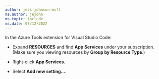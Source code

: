 ```yaml
---
author: jess-johnson-msft
ms.author: jejohn
ms.topic: include
ms.date: 07/12/2022
---
```


In the Azure Tools extension for Visual Studio Code:

* Expand **RESOURCES** and find **App Services** under your subscription. (Make sure you viewing resources by **Group by Resource Type**.)

* Right-click **App Services**.

* Select **Add new setting...**.
